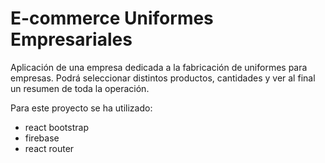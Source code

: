 
# E-commerce Uniformes Empresariales

Aplicación de una empresa dedicada a la fabricación de uniformes para empresas.
Podrá seleccionar distintos productos, cantidades y ver al final un resumen de toda la operación.



Para este proyecto se ha utilizado: 
- react bootstrap
- firebase
- react router



